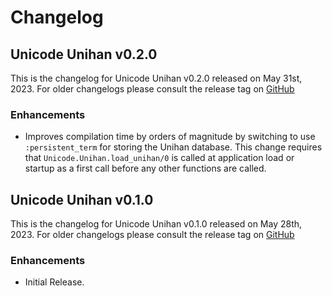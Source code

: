 # Changelog

## Unicode Unihan v0.2.0

This is the changelog for Unicode Unihan v0.2.0 released on May 31st, 2023.  For older changelogs please consult the release tag on [GitHub](https://github.com/elixir-unicode/unicode_unihan/tags)

### Enhancements 

* Improves compilation time by orders of magnitude by switching to use `:persistent_term` for storing the Unihan database. This change requires that `Unicode.Unihan.load_unihan/0` is called at application load or startup as a first call before any other functions are called. 

## Unicode Unihan v0.1.0

This is the changelog for Unicode Unihan v0.1.0 released on May 28th, 2023.  For older changelogs please consult the release tag on [GitHub](https://github.com/elixir-unicode/unicode_unihan/tags)

### Enhancements 

* Initial Release.


